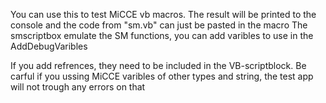 You can use this to test MiCCE vb macros.
The result will be printed to the console and the code from "sm.vb" can just be pasted in the macro
The smscriptbox emulate the SM functions, you can add varibles to use in the AddDebugVaribles

If you add refrences, they need to be included in the VB-scriptblock. Be carful if you ussing MiCCE varibles of other types and string, the test app will not trough any errors on that
